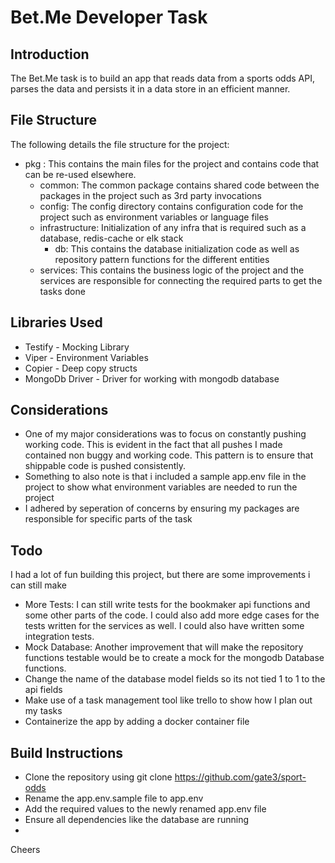 # Bet.Me Developer Task

## Introduction
The Bet.Me task is to build an app that reads data from a sports odds API, parses the data and persists it in a data store in an efficient manner.

## File Structure

The following details the file structure for the project:
- pkg : This contains the main files for the project and contains code that can be re-used elsewhere.
    - common: The common package contains shared code between the packages in the project such as 3rd party invocations
    - config: The config directory contains configuration code for the project such as environment variables or language files
    - infrastructure: Initialization of any infra that is required such as a database, redis-cache or elk stack
        - db: This contains the database initialization code as well as repository pattern functions for the different entities
    - services: This contains the business logic of the project and the services are responsible for connecting the required parts to get the tasks done
    
## Libraries Used

- Testify - Mocking Library
- Viper - Environment Variables
- Copier - Deep copy structs
- MongoDb Driver - Driver for working with mongodb database

## Considerations

- One of my major considerations was to focus on constantly pushing working code. This is evident in the fact that all pushes I made contained non buggy and working code. This pattern is to ensure that shippable code is pushed consistently.
- Something to also note is that i included a sample app.env file in the project to show what environment variables are needed to run the project
- I adhered by seperation of concerns by ensuring my packages are responsible for specific parts of the task

## Todo 

I had a lot of fun building this project, but there are some improvements i can still make

- More Tests: I can still write tests for the bookmaker api functions and some other parts of the code. I could also add more edge cases for the tests written for the services as well. I could also have written some integration tests.
- Mock Database: Another improvement that will make the repository functions testable would be to create a mock for the mongodb Database functions.
- Change the name of the database model fields so its not tied 1 to 1 to the api fields
- Make use of a task management tool like trello to show how I plan out my tasks
- Containerize the app by adding a docker container file

## Build Instructions

- Clone the repository using git clone https://github.com/gate3/sport-odds
- Rename the app.env.sample file to app.env
- Add the required values to the newly renamed app.env file
- Ensure all dependencies like the database are running
- 

Cheers


